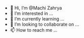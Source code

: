 - 👋 Hi, I’m @Machi Zahrya
- 👀 I’m interested in ...
- 🌱 I’m currently learning ...
- 💞️ I’m looking to collaborate on ...
- 📫 How to reach me ...

<!---
MachiZha/MachiZha is a ✨ special ✨ repository because its `README.md` (this file) appears on your GitHub profile.
You can click the Preview link to take a look at your changes.
--->
